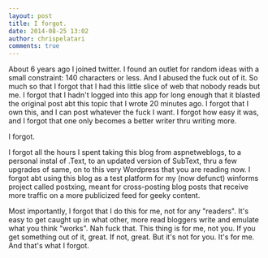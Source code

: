 ```yaml
---
layout: post
title: I forgot.
date: 2014-08-25 13:02
author: chrispelatari
comments: true
---
```

About 6 years ago I joined twitter. I found an outlet for random ideas with a small constraint: 140 characters or less. And I abused the fuck out of it. So much so that I forgot that I had this little slice of web that nobody reads but me. I forgot that I hadn't logged into this app for long enough that it blasted the original post abt this topic that I wrote 20 minutes ago. I forgot that I own this, and I can post whatever the fuck I want. I forgot how easy it was, and I forgot that one only becomes a better writer thru writing more.

I forgot.

I forgot all the hours I spent taking this blog from aspnetweblogs, to a personal instal of .Text, to an updated version of SubText, thru a few upgrades of same, on to this very Wordpress that you are reading now. I forgot abt using this blog as a test platform for my (now defunct) winforms project called postxing, meant for cross-posting blog posts that receive more traffic on a more publicized feed for geeky content.

Most importantly, I forgot that I do this for me, not for any "readers". It's easy to get caught up in what other, more read bloggers write and emulate what you think "works". Nah fuck that. This thing is for me, not you. If you get something out of it, great. If not, great. But it's not for you. It's for me. And that's what I forgot.

